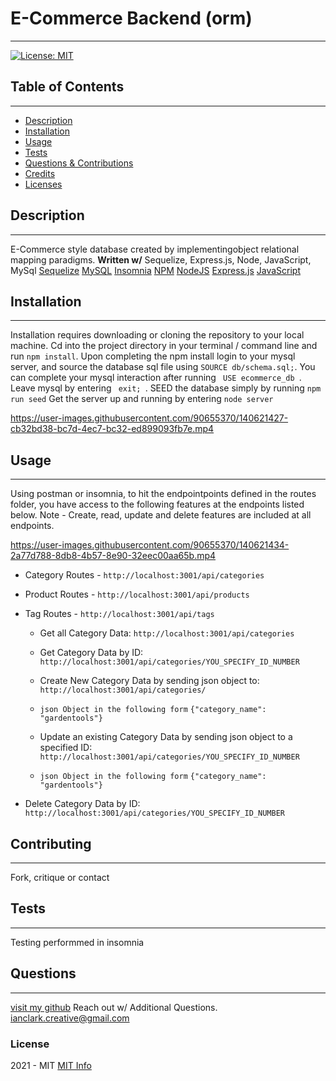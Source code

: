# E-Commerce Backend (orm)
  ------
  
[![License: MIT](https://img.shields.io/badge/License-MIT-yellow.svg)](https://opensource.org/licenses/MIT)

  ## Table of Contents
  ------

  * [Description](#description)
  * [Installation](#installation)
  * [Usage](#usage)
  * [Tests](#tests)
  * [Questions & Contributions](#questions-contribute)
  * [Credits](#credits)
  * [Licenses](#licenses)

  ## Description
  ------
  E-Commerce style database created by implementingobject relational mapping paradigms. 
  **Written w/**
  Sequelize, Express.js, Node, JavaScript, MySql
  [Sequelize](https://img.shields.io/badge/Sequelize-52B0E7?style=for-the-badge&logo=Sequelize&logoColor=white) [MySQL](https://img.shields.io/badge/mysql-%2300f.svg?style=for-the-badge&logo=mysql&logoColor=white) [Insomnia](https://img.shields.io/badge/Insomnia-black?style=for-the-badge&logo=insomnia&logoColor=5849BE) [NPM](https://img.shields.io/badge/NPM-%23000000.svg?style=for-the-badge&logo=npm&logoColor=white) [NodeJS](https://img.shields.io/badge/node.js-6DA55F?style=for-the-badge&logo=node.js&logoColor=white) [Express.js](https://img.shields.io/badge/express.js-%23404d59.svg?style=for-the-badge&logo=express&logoColor=%2361DAFB) [JavaScript](https://img.shields.io/badge/javascript-%23323330.svg?style=for-the-badge&logo=javascript&logoColor=%23F7DF1E) 

  ## Installation
  ------
  Installation requires downloading or cloning the repository to your local machine. Cd into the project directory in your terminal / command line and run <code>npm install</code>. Upon completing the npm install login to your mysql server, and source the database sql file using <code>SOURCE db/schema.sql;</code>. You can complete your mysql interaction after running <code> USE ecommerce_db </code>. Leave mysql by entering <code> exit; </code>. SEED the database simply by running <code>npm run seed</code> Get the server up and running by entering <code>node server</code>
  
  

https://user-images.githubusercontent.com/90655370/140621427-cb32bd38-bc7d-4ec7-bc32-ed899093fb7e.mp4



  ## Usage
  ------
  Using postman or insomnia, to hit the endpointpoints defined in the routes folder, you have access to the following features at the endpoints listed below.
  Note - Create, read, update and delete features are included at all endpoints. 
  
  

https://user-images.githubusercontent.com/90655370/140621434-2a77d788-8db8-4b57-8e90-32eec00aa65b.mp4


  
  * Category Routes - `http://localhost:3001/api/categories`
  * Product Routes - `http://localhost:3001/api/products`
  * Tag Routes - `http://localhost:3001/api/tags`

    * Get all Category Data: <code>http://localhost:3001/api/categories</code>
  
    * Get Category Data by ID: <code>http://localhost:3001/api/categories/YOU_SPECIFY_ID_NUMBER</code>
  
    * Create New Category Data by sending json object to: <code>http://localhost:3001/api/categories/</code>
    * `json Object in the following form`
      <code>{"category_name": "gardentools"}</code>
  
    * Update an existing Category Data by sending json object to a specified ID:  <code>http://localhost:3001/api/categories/YOU_SPECIFY_ID_NUMBER</code>
    * `json Object in the following form`
      <code>{"category_name": "gardentools"}</code>

  * Delete Category Data by ID: <code>http://localhost:3001/api/categories/YOU_SPECIFY_ID_NUMBER</code>

  ## Contributing
  ------
  Fork, critique or contact

  ## Tests
  ------
  Testing performmed in insomnia
  
  ## Questions
  ------
  [visit my github](https://www.github.com/ianclark-fullstack) 
  Reach out w/ Additional Questions. 
  ianclark.creative@gmail.com
  

  
  ### License
   2021 - MIT
  [MIT Info](https://choosealicense.com/licenses/mit/)
